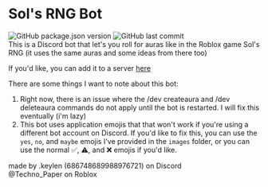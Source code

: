 # Sol's RNG Bot
![GitHub package.json version](https://img.shields.io/github/package-json/v/keyl3n/sols-rng-bot) ![GitHub last commit](https://img.shields.io/github/last-commit/keyl3n/sols-rng-bot)  
This is a Discord bot that let's you roll for auras like in the Roblox game Sol's RNG (it uses the same auras and some ideas from there too)  

If you'd like, you can add it to a server [here](https://discord.com/oauth2/authorize?client_id=1269716422620348532)

There are some things I want to note about this bot:  
1. Right now, there is an issue where the /dev createaura and /dev deleteaura commands do not apply until the bot is restarted. I will fix this eventually (i'm lazy)
2. This bot uses application emojis that that won't work if you're using a different bot account on Discord. If you'd like to fix this, you can use the `yes`, `no`, and `maybe` emojis I've provided in the `images` folder, or you can use the normal ✅, ⚠️, and ❌ emojis if you'd like.

made by .keylen (686748689988976721) on Discord  
@Techno_Paper on Roblox
